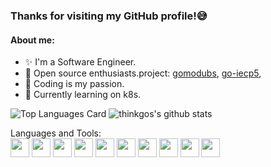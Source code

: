 ### Thanks for visiting my GitHub profile!:sweat_smile:

#### About me:

- :sparkles: I'm a Software Engineer.
- :star2: Open source enthusiasts.project: [gomodubs](https://github.com/thinkgos/gomodbus), [go-iecp5](https://github.com/thinkgos/go-iecp5),
- :yellow_heart: Coding is my passion.
- :dizzy: Currently learning on k8s.

![Top Languages Card](https://github-readme-stats.vercel.app/api/top-langs/?username=thinkgos&theme=radical&hide=html)
![thinkgos's github stats](https://github-readme-stats.vercel.app/api?username=thinkgos&show_icons=true&include_all_commits=true&count_private=true&theme=radical&line_height=40)

Languages and Tools:  
<code><img height="30" src="https://raw.githubusercontent.com/thinkgos/thinkgos/master/asserts/golang.jpeg"></code>
<code><img height="30" src="https://raw.githubusercontent.com/thinkgos/thinkgos/master/asserts/c.jpeg"></code>
<code><img height="30" src="https://raw.githubusercontent.com/thinkgos/thinkgos/master/asserts/bash.jpg"></code>
<code><img height="30" src="https://raw.githubusercontent.com/thinkgos/thinkgos/master/asserts/rust.png"></code>
<code><img height="30" src="https://raw.githubusercontent.com/thinkgos/thinkgos/master/asserts/goland.png"></code>
<code><img height="30" src="https://raw.githubusercontent.com/thinkgos/thinkgos/master/asserts/clion.png"></code>
<code><img height="30" src="https://raw.githubusercontent.com/thinkgos/thinkgos/master/asserts/docker.jpg"></code>
<code><img height="30" src="https://raw.githubusercontent.com/thinkgos/thinkgos/master/asserts/linux.jpg"></code>
<code><img height="30" src="https://raw.githubusercontent.com/thinkgos/thinkgos/master/asserts/visual-studio-code.png"></code>
<code><img height="30" src="https://raw.githubusercontent.com/thinkgos/thinkgos/master/asserts/typora.jpg"></code>
